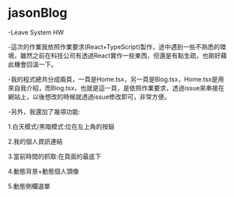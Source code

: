 # jasonBlog
-Leave System HW 

-這次的作業我依照作業要求(React+TypeScript)製作，途中遇到一些不熟悉的環境，雖然之前在科技公司有透過React實作一些東西，但還是有點生疏，也剛好藉此機會回溫一下。

-我的程式總共分成兩頁，一頁是Home.tsx，另一頁是Blog.tsx，Home.tsx是用來自我介紹，而Blog.tsx，也就是這一頁，是依照作業要求，透過issue來串接在網站上，以後想改的時候就透過issue修改即可，非常方便。 

-另外，我還加了幾項功能: 

1.白天模式/黑暗模式:位在左上角的按鈕 

2.我的個人資訊連結 

3.當前時間的抓取:在頁面的最底下 

4.動態背景+動態個人頭像 

5.動態側欄選單
